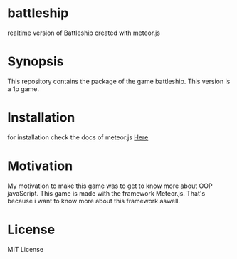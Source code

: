 # battleship
realtime version of Battleship created with meteor.js

# Synopsis
This repository contains the package of the game battleship. This version is a 1p game.

# Installation
for installation check the docs of meteor.js <a href="http://docs.meteor.com/#/basic/quickstart" target="_blank">Here</a>

# Motivation
My motivation to make this game was to get to know more about OOP javaScript.
This game is made with the framework Meteor.js. That's because i want to know more about this framework aswell.

# License
MIT License
